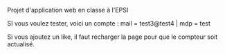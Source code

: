 Projet d'application web en classe à l'EPSI

SI vous voulez tester, voici un compte : mail = test3@test4 | mdp = test

Si vous ajoutez un like, il faut recharger la page pour que le compteur soit actualisé.
